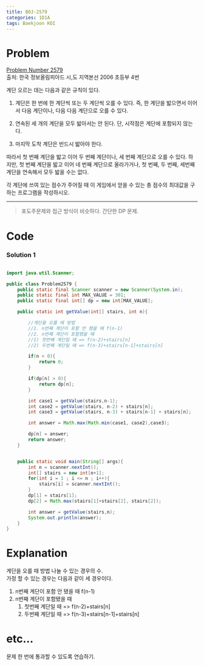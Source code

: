 ```yaml
---
title: BOJ-2579
categories: 1D1A
tags: Baekjoon KOI 
---
```


# Problem
[Problem Number 2579](https://www.acmicpc.net/problem/2579)  
출처: 한국 정보올림피아드 시,도 지역본선 2006 초등부 4번

계단 오르는 데는 다음과 같은 규칙이 있다.

1. 계단은 한 번에 한 계단씩 또는 두 계단씩 오를 수 있다. 즉, 한 계단을 밟으면서 이어서 다음 계단이나, 다음 다음 계단으로 오를 수 있다.  

2. 연속된 세 개의 계단을 모두 밟아서는 안 된다. 단, 시작점은 계단에 포함되지 않는다.  

3. 마지막 도착 계단은 반드시 밟아야 한다.  

따라서 첫 번째 계단을 밟고 이어 두 번째 계단이나, 세 번째 계단으로 오를 수 있다. 하지만, 첫 번째 계단을 밟고 이어 네 번째 계단으로 올라가거나, 첫 번째, 두 번째, 세번째 계단을 연속해서 모두 밟을 수는 없다.

각 계단에 쓰여 있는 점수가 주어질 때 이 게임에서 얻을 수 있는 총 점수의 최대값을 구하는 프로그램을 작성하시오.

* * *

> 포도주문제와 접근 방식이 비슷하다. 간단한 DP 문제.

# Code

### Solution 1
~~~java

import java.util.Scanner;

public class Problem2579 {
    public static final Scanner scanner = new Scanner(System.in);
    public static final int MAX_VALUE = 301;
    public static final int[] dp = new int[MAX_VALUE];

    public static int getValue(int[] stairs, int n){

        //계단을 오를 때 방법
        //1. n번째 계단이 포함 안 됐을 때 f(n-1)
        //2. n번째 계단이 포함됐을 때
        //1) 첫번째 계단일 때 => f(n-2)+stairs[n]
        //2) 두번째 계단일 때 => f(n-3)+stairs[n-1]+stairs[n]

        if(n < 0){
            return 0;
        }

        if(dp[n] > 0){
            return dp[n];
        }

        int case1 = getValue(stairs,n-1);
        int case2 = getValue(stairs, n-2) + stairs[n];
        int case3 = getValue(stairs, n-3) + stairs[n-1] + stairs[n];

        int answer = Math.max(Math.min(case1, case2),case3);

        dp[n] = answer;
        return answer;
    }


    public static void main(String[] args){
        int n = scanner.nextInt();
        int[] stairs = new int[n+1];
        for(int i = 1 ; i <= n ; i++){
            stairs[i] = scanner.nextInt();
        }
        dp[1] = stairs[1];
        dp[2] = Math.max(stairs[1]+stairs[2], stairs[2]);

        int answer = getValue(stairs,n);
        System.out.println(answer);
    }
}
~~~


# Explanation
계단을 오를 때 방법 나눌 수 있는 경우의 수.  
가정 할 수 있는 경우는 다음과 같이 세 경우이다.
        
1. n번째 계단이 포함 안 됐을 때 f(n-1)
2. n번째 계단이 포함됐을 때
    1) 첫번째 계단일 때 => f(n-2)+stairs[n]
    2) 두번째 계단일 때 => f(n-3)+stairs[n-1]+stairs[n]


# etc...
문제 한 번에 통과할 수 있도록 연습하기. 